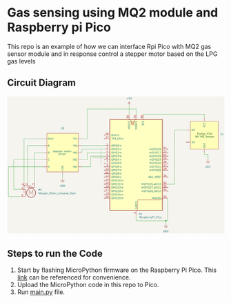 # Gas sensing using MQ2 module and Raspberry pi Pico

This repo is an example of how we can interface Rpi Pico with MQ2 gas sensor module and in response control a stepper motor based on the LPG gas levels

## Circuit Diagram
![Circuit Diagram](ref-images/circuit_diagram.png)

## Steps to run the Code
1. Start by flashing MicroPython firmware on the Raspberry Pi Pico. This [link](https://randomnerdtutorials.com/raspberry-pi-pico-vs-code-micropython/) can be referenced for convenience.
2. Upload the MicroPython code in this repo to Pico.
3. Run [main.py](./main.py) file.
